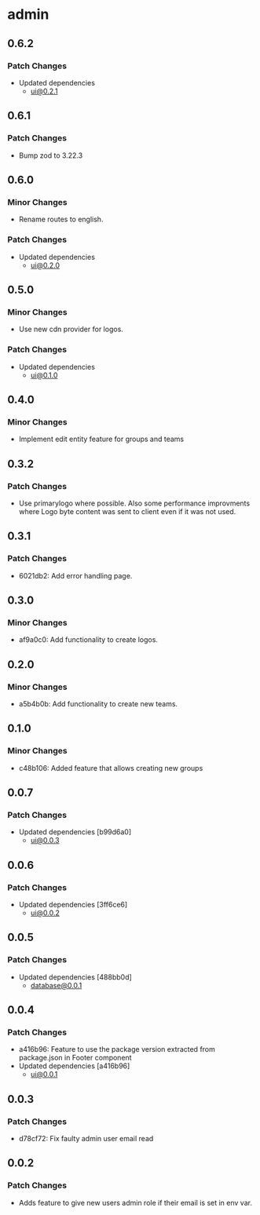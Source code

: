 # admin

## 0.6.2

### Patch Changes

- Updated dependencies
  - ui@0.2.1

## 0.6.1

### Patch Changes

- Bump zod to 3.22.3

## 0.6.0

### Minor Changes

- Rename routes to english.

### Patch Changes

- Updated dependencies
  - ui@0.2.0

## 0.5.0

### Minor Changes

- Use new cdn provider for logos.

### Patch Changes

- Updated dependencies
  - ui@0.1.0

## 0.4.0

### Minor Changes

- Implement edit entity feature for groups and teams

## 0.3.2

### Patch Changes

- Use primarylogo where possible. Also some performance improvments where Logo byte content was sent to client even if it was not used.

## 0.3.1

### Patch Changes

- 6021db2: Add error handling page.

## 0.3.0

### Minor Changes

- af9a0c0: Add functionality to create logos.

## 0.2.0

### Minor Changes

- a5b4b0b: Add functionality to create new teams.

## 0.1.0

### Minor Changes

- c48b106: Added feature that allows creating new groups

## 0.0.7

### Patch Changes

- Updated dependencies [b99d6a0]
  - ui@0.0.3

## 0.0.6

### Patch Changes

- Updated dependencies [3ff6ce6]
  - ui@0.0.2

## 0.0.5

### Patch Changes

- Updated dependencies [488bb0d]
  - database@0.0.1

## 0.0.4

### Patch Changes

- a416b96: Feature to use the package version extracted from package.json in Footer component
- Updated dependencies [a416b96]
  - ui@0.0.1

## 0.0.3

### Patch Changes

- d78cf72: Fix faulty admin user email read

## 0.0.2

### Patch Changes

- Adds feature to give new users admin role if their email is set in env var.
